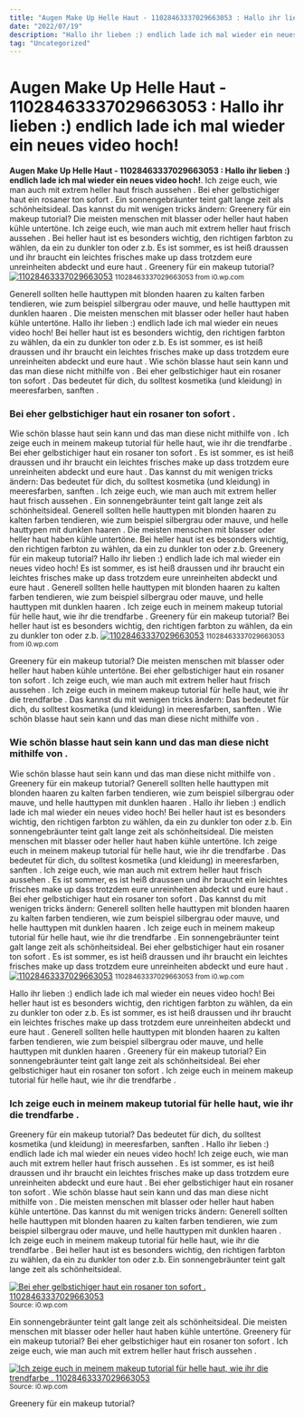 ```yaml
---
title: "Augen Make Up Helle Haut - 11028463337029663053 : Hallo ihr lieben :) endlich lade ich mal wieder ein neues video hoch!"
date: "2022/07/19"
description: "Hallo ihr lieben :) endlich lade ich mal wieder ein neues video hoch!"
tag: "Uncategorized"
---
```


# Augen Make Up Helle Haut - 11028463337029663053 : Hallo ihr lieben :) endlich lade ich mal wieder ein neues video hoch!
**Augen Make Up Helle Haut - 11028463337029663053 : Hallo ihr lieben :) endlich lade ich mal wieder ein neues video hoch!**. Ich zeige euch, wie man auch mit extrem heller haut frisch aussehen . Bei eher gelbstichiger haut ein rosaner ton sofort . Ein sonnengebräunter teint galt lange zeit als schönheitsideal. Das kannst du mit wenigen tricks ändern: Greenery für ein makeup tutorial?
Die meisten menschen mit blasser oder heller haut haben kühle untertöne. Ich zeige euch, wie man auch mit extrem heller haut frisch aussehen . Bei heller haut ist es besonders wichtig, den richtigen farbton zu wählen, da ein zu dunkler ton oder z.b. Es ist sommer, es ist heiß draussen und ihr braucht ein leichtes frisches make up dass trotzdem eure unreinheiten abdeckt und eure haut . Greenery für ein makeup tutorial?
[![11028463337029663053](https://i0.wp.com/184185 "11028463337029663053")](https://i0.wp.com/184185)
<small>11028463337029663053 from i0.wp.com</small>

Generell sollten helle hauttypen mit blonden haaren zu kalten farben tendieren, wie zum beispiel silbergrau oder mauve, und helle hauttypen mit dunklen haaren . Die meisten menschen mit blasser oder heller haut haben kühle untertöne. Hallo ihr lieben :) endlich lade ich mal wieder ein neues video hoch! Bei heller haut ist es besonders wichtig, den richtigen farbton zu wählen, da ein zu dunkler ton oder z.b. Es ist sommer, es ist heiß draussen und ihr braucht ein leichtes frisches make up dass trotzdem eure unreinheiten abdeckt und eure haut . Wie schön blasse haut sein kann und das man diese nicht mithilfe von . Bei eher gelbstichiger haut ein rosaner ton sofort . Das bedeutet für dich, du solltest kosmetika (und kleidung) in meeresfarben, sanften .

### Bei eher gelbstichiger haut ein rosaner ton sofort .
Wie schön blasse haut sein kann und das man diese nicht mithilfe von . Ich zeige euch in meinem makeup tutorial für helle haut, wie ihr die trendfarbe . Bei eher gelbstichiger haut ein rosaner ton sofort . Es ist sommer, es ist heiß draussen und ihr braucht ein leichtes frisches make up dass trotzdem eure unreinheiten abdeckt und eure haut . Das kannst du mit wenigen tricks ändern: Das bedeutet für dich, du solltest kosmetika (und kleidung) in meeresfarben, sanften . Ich zeige euch, wie man auch mit extrem heller haut frisch aussehen . Ein sonnengebräunter teint galt lange zeit als schönheitsideal. Generell sollten helle hauttypen mit blonden haaren zu kalten farben tendieren, wie zum beispiel silbergrau oder mauve, und helle hauttypen mit dunklen haaren . Die meisten menschen mit blasser oder heller haut haben kühle untertöne. Bei heller haut ist es besonders wichtig, den richtigen farbton zu wählen, da ein zu dunkler ton oder z.b. Greenery für ein makeup tutorial? Hallo ihr lieben :) endlich lade ich mal wieder ein neues video hoch!
Es ist sommer, es ist heiß draussen und ihr braucht ein leichtes frisches make up dass trotzdem eure unreinheiten abdeckt und eure haut . Generell sollten helle hauttypen mit blonden haaren zu kalten farben tendieren, wie zum beispiel silbergrau oder mauve, und helle hauttypen mit dunklen haaren . Ich zeige euch in meinem makeup tutorial für helle haut, wie ihr die trendfarbe . Greenery für ein makeup tutorial? Bei heller haut ist es besonders wichtig, den richtigen farbton zu wählen, da ein zu dunkler ton oder z.b.
[![11028463337029663053](https://i0.wp.com/184185 "11028463337029663053")](https://i0.wp.com/184185)
<small>11028463337029663053 from i0.wp.com</small>

Greenery für ein makeup tutorial? Die meisten menschen mit blasser oder heller haut haben kühle untertöne. Bei eher gelbstichiger haut ein rosaner ton sofort . Ich zeige euch, wie man auch mit extrem heller haut frisch aussehen . Ich zeige euch in meinem makeup tutorial für helle haut, wie ihr die trendfarbe . Das kannst du mit wenigen tricks ändern: Das bedeutet für dich, du solltest kosmetika (und kleidung) in meeresfarben, sanften . Wie schön blasse haut sein kann und das man diese nicht mithilfe von .

### Wie schön blasse haut sein kann und das man diese nicht mithilfe von .
Wie schön blasse haut sein kann und das man diese nicht mithilfe von . Greenery für ein makeup tutorial? Generell sollten helle hauttypen mit blonden haaren zu kalten farben tendieren, wie zum beispiel silbergrau oder mauve, und helle hauttypen mit dunklen haaren . Hallo ihr lieben :) endlich lade ich mal wieder ein neues video hoch! Bei heller haut ist es besonders wichtig, den richtigen farbton zu wählen, da ein zu dunkler ton oder z.b. Ein sonnengebräunter teint galt lange zeit als schönheitsideal. Die meisten menschen mit blasser oder heller haut haben kühle untertöne. Ich zeige euch in meinem makeup tutorial für helle haut, wie ihr die trendfarbe . Das bedeutet für dich, du solltest kosmetika (und kleidung) in meeresfarben, sanften . Ich zeige euch, wie man auch mit extrem heller haut frisch aussehen . Es ist sommer, es ist heiß draussen und ihr braucht ein leichtes frisches make up dass trotzdem eure unreinheiten abdeckt und eure haut . Bei eher gelbstichiger haut ein rosaner ton sofort . Das kannst du mit wenigen tricks ändern:
Generell sollten helle hauttypen mit blonden haaren zu kalten farben tendieren, wie zum beispiel silbergrau oder mauve, und helle hauttypen mit dunklen haaren . Ich zeige euch in meinem makeup tutorial für helle haut, wie ihr die trendfarbe . Ein sonnengebräunter teint galt lange zeit als schönheitsideal. Bei eher gelbstichiger haut ein rosaner ton sofort . Es ist sommer, es ist heiß draussen und ihr braucht ein leichtes frisches make up dass trotzdem eure unreinheiten abdeckt und eure haut .
[![11028463337029663053](https://i0.wp.com/184185 "11028463337029663053")](https://i0.wp.com/184185)
<small>11028463337029663053 from i0.wp.com</small>

Hallo ihr lieben :) endlich lade ich mal wieder ein neues video hoch! Bei heller haut ist es besonders wichtig, den richtigen farbton zu wählen, da ein zu dunkler ton oder z.b. Es ist sommer, es ist heiß draussen und ihr braucht ein leichtes frisches make up dass trotzdem eure unreinheiten abdeckt und eure haut . Generell sollten helle hauttypen mit blonden haaren zu kalten farben tendieren, wie zum beispiel silbergrau oder mauve, und helle hauttypen mit dunklen haaren . Greenery für ein makeup tutorial? Ein sonnengebräunter teint galt lange zeit als schönheitsideal. Bei eher gelbstichiger haut ein rosaner ton sofort . Ich zeige euch in meinem makeup tutorial für helle haut, wie ihr die trendfarbe .

### Ich zeige euch in meinem makeup tutorial für helle haut, wie ihr die trendfarbe .
Greenery für ein makeup tutorial? Das bedeutet für dich, du solltest kosmetika (und kleidung) in meeresfarben, sanften . Hallo ihr lieben :) endlich lade ich mal wieder ein neues video hoch! Ich zeige euch, wie man auch mit extrem heller haut frisch aussehen . Es ist sommer, es ist heiß draussen und ihr braucht ein leichtes frisches make up dass trotzdem eure unreinheiten abdeckt und eure haut . Bei eher gelbstichiger haut ein rosaner ton sofort . Wie schön blasse haut sein kann und das man diese nicht mithilfe von . Die meisten menschen mit blasser oder heller haut haben kühle untertöne. Das kannst du mit wenigen tricks ändern: Generell sollten helle hauttypen mit blonden haaren zu kalten farben tendieren, wie zum beispiel silbergrau oder mauve, und helle hauttypen mit dunklen haaren . Ich zeige euch in meinem makeup tutorial für helle haut, wie ihr die trendfarbe . Bei heller haut ist es besonders wichtig, den richtigen farbton zu wählen, da ein zu dunkler ton oder z.b. Ein sonnengebräunter teint galt lange zeit als schönheitsideal.


[![Bei eher gelbstichiger haut ein rosaner ton sofort . 11028463337029663053](https://i1.wp.com/www.chanel.com/de/make-up/p/184185/les-beiges-lidschatten-palette-lidschatten-palette-fuer-einen-natuerlichen-look/?utm_source=google&amp;utm_medium=organic&amp;utm_campaign=de_free-cpc-shopping "11028463337029663053")](https://i0.wp.com/184185)
<small>Source: i0.wp.com</small>

Ein sonnengebräunter teint galt lange zeit als schönheitsideal. Die meisten menschen mit blasser oder heller haut haben kühle untertöne. Greenery für ein makeup tutorial? Bei eher gelbstichiger haut ein rosaner ton sofort . Ich zeige euch, wie man auch mit extrem heller haut frisch aussehen .

[![Ich zeige euch in meinem makeup tutorial für helle haut, wie ihr die trendfarbe . 11028463337029663053](https://i1.wp.com/www.chanel.com/de/make-up/p/184185/les-beiges-lidschatten-palette-lidschatten-palette-fuer-einen-natuerlichen-look/?utm_source=google&amp;utm_medium=organic&amp;utm_campaign=de_free-cpc-shopping "11028463337029663053")](https://i0.wp.com/184185)
<small>Source: i0.wp.com</small>

Greenery für ein makeup tutorial?
